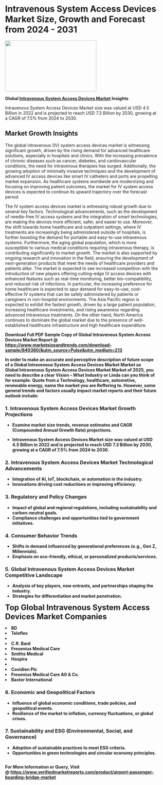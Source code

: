 <H1>Intravenous System Access Devices Market Size, Growth and Forecast from 2024 - 2031</H1><img class="aligncenter size-medium wp-image-584254" src="https://thirdeyenews.in/wp-content/uploads/2024/09/Global-Market-Research-300x168.jpeg" alt="" width="300" height="168" /><p><strong>Global&nbsp;<a href="https://www.marketsizeandtrends.com/download-sample/840380/&amp;utm_source=Pulse&amp;utm_medium=213">Intravenous System Access Devices Market</a> Insights</strong></p><p>Intravenous System Access Devices Market size was valued at USD 4.5 Billion in 2022 and is projected to reach USD 7.3 Billion by 2030, growing at a CAGR of 7.5% from 2024 to 2030.</p><p><h2>Market Growth Insights</h2> <p>The global intravenous (IV) system access devices market is witnessing significant growth, driven by the rising demand for advanced healthcare solutions, especially in hospitals and clinics. With the increasing prevalence of chronic diseases such as cancer, diabetes, and cardiovascular conditions, the need for intravenous therapies has surged. Additionally, the growing adoption of minimally invasive techniques and the development of advanced IV access devices like smart IV catheters and ports are propelling market expansion. As healthcare systems worldwide are modernizing and focusing on improving patient outcomes, the market for IV system access devices is expected to continue its upward trajectory over the forecast period.</p> <p><strong></strong></p> <p>The IV system access devices market is witnessing robust growth due to several key factors. Technological advancements, such as the development of needle-free IV access systems and the integration of smart technologies, are making the devices more efficient, safer, and easier to use. Moreover, the shift towards home healthcare and outpatient settings, where IV treatments are increasingly being administered outside of hospitals, is further boosting the demand for portable and easy-to-use intravenous systems. Furthermore, the aging global population, which is more susceptible to various medical conditions requiring intravenous therapy, is contributing significantly to market growth. The market is also supported by ongoing research and innovation in the field, ensuring the development of next-generation products that meet the needs of healthcare providers and patients alike. The market is expected to see increased competition with the introduction of new players offering cutting-edge IV access devices with enhanced features such as real-time monitoring, better bio-compatibility, and reduced risk of infections. In particular, the increasing preference for home healthcare is expected to spur demand for easy-to-use, cost-effective IV systems that can be safely administered by patients or caregivers in non-hospital environments. The Asia Pacific region is expected to exhibit the fastest growth, driven by a large patient population, increasing healthcare investments, and rising awareness regarding advanced intravenous treatments. On the other hand, North America continues to dominate the global market due to the presence of well-established healthcare infrastructure and high healthcare expenditure. <p><strong></p><p><span class=""><strong>Download Full PDF Sample Copy of Global Intravenous System Access Devices Market Report</strong> @ <a href="https://www.marketsizeandtrends.com/download-sample/840380/&amp;utm_source=Pulse&amp;utm_medium=213" target="_blank">https://www.marketsizeandtrends.com/download-sample/840380/&amp;utm_source=Pulse&amp;utm_medium=213</a></span></p><p>In order to make an accurate and perceptive description of future scope of a Global&nbsp;Intravenous System Access Devices Market Market as Global&nbsp;Intravenous System Access Devices Market Market of 2025, you need to describe a clear Vision &ndash; What Industry or Linda can you think of for example: Quote from a Technology, healthcare, automotive, renewable energy, name the market you are Reffering to. However, some general trends and factors usually impact market reports and their future outlook include:</p><h3>1.&nbsp;<strong>Intravenous System Access Devices Market Growth Projections</strong></h3><ul><li>Examine market size trends, revenue estimates and CAGR (Compounded Annual Growth Rate) projections.</li><li><p>Intravenous System Access Devices Market size was valued at USD 4.5 Billion in 2022 and is projected to reach USD 7.3 Billion by 2030, growing at a CAGR of 7.5% from 2024 to 2030.</p></li></ul><h3>2.&nbsp;<strong>Intravenous System Access Devices Market Technological Advancements</strong></h3><ul><li>Integration of AI, IoT, blockchain, or automation in the industry.</li><li>Innovations driving cost reductions or improving efficiency.</li></ul><h3>3.&nbsp;<strong>Regulatory and Policy Changes</strong></h3><ul><li>Impact of global and regional regulations, including sustainability and carbon-neutral goals.</li><li>Compliance challenges and opportunities tied to government initiatives.</li></ul><h3>4.&nbsp;<strong>Consumer Behavior Trends</strong></h3><ul><li>Shifts in demand influenced by generational preferences (e.g., Gen Z, Millennials).</li><li>Emphasis on eco-friendly, ethical, or personalized products/services.</li></ul><h3>5.&nbsp;<strong>Global Intravenous System Access Devices Market Competitive Landscape</strong></h3><ul><li>Analysis of key players, new entrants, and partnerships shaping the industry.</li><li>Strategies for differentiation and market penetration.</li></ul><p data-pm-slice="1 1 []"><span style="color: inherit; font-family: inherit; font-size: 25px;">Top Global Intravenous System Access Devices Market Companies</span></p><div class="" data-test-id=""><p><li>BD</li><li> Teleflex</li><li></li><li> C.R. Bard</li><li> Fresenius Medical Care</li><li> Smiths Medical</li><li> Hospira</li><li></li><li> Covidien Plc</li><li> Fresenius Medical Care AG & Co.</li><li> Baxter International</li></p></div><h3>6.&nbsp;<strong>Economic and Geopolitical Factors</strong></h3><ul><li>Influence of global economic conditions, trade policies, and geopolitical events.</li><li>Resilience of the market to inflation, currency fluctuations, or global crises.</li></ul><h3>7.&nbsp;<strong>Sustainability and ESG (Environmental, Social, and Governance)</strong></h3><ul><li>Adoption of sustainable practices to meet ESG criteria.</li><li>Opportunities in green technologies and circular economy principles.</li></ul><h2><strong style="font-size: 14px;">For More Information or Query, Visit @&nbsp;</strong><a style="background-color: #ffffff; font-size: 14px;" href="https://www.marketsizeandtrends.com/report/intravenous-system-access-devices-market/" target="_blank">https://www.verifiedmarketreports.com/product/airport-passenger-boarding-bridge-market</a></h2>
